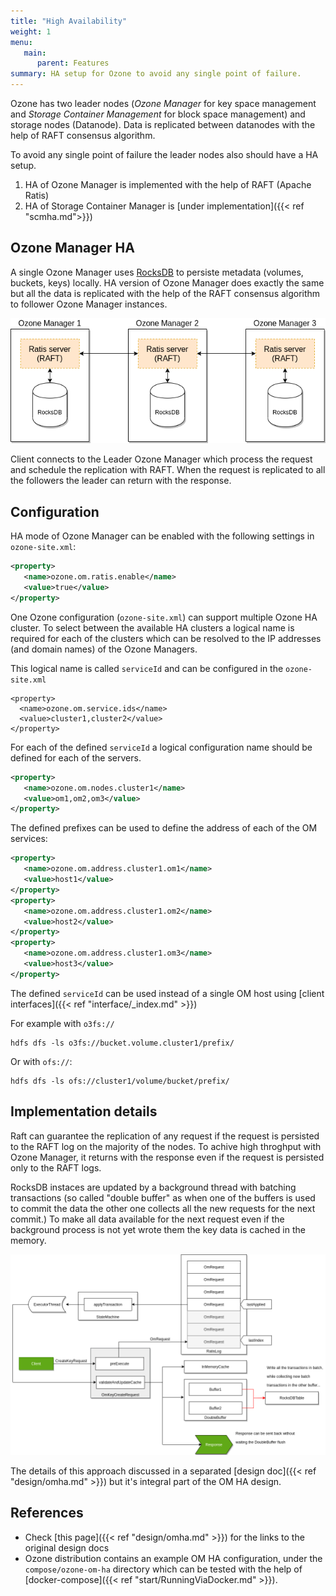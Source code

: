 ```yaml
---
title: "High Availability"
weight: 1
menu:
   main:
      parent: Features
summary: HA setup for Ozone to avoid any single point of failure.
---
```

<!---
  Licensed to the Apache Software Foundation (ASF) under one or more
  contributor license agreements.  See the NOTICE file distributed with
  this work for additional information regarding copyright ownership.
  The ASF licenses this file to You under the Apache License, Version 2.0
  (the "License"); you may not use this file except in compliance with
  the License.  You may obtain a copy of the License at

      http://www.apache.org/licenses/LICENSE-2.0

  Unless required by applicable law or agreed to in writing, software
  distributed under the License is distributed on an "AS IS" BASIS,
  WITHOUT WARRANTIES OR CONDITIONS OF ANY KIND, either express or implied.
  See the License for the specific language governing permissions and
  limitations under the License.
-->

Ozone has two leader nodes (*Ozone Manager* for key space management and *Storage Container Management* for block space management) and storage nodes (Datanode). Data is replicated between datanodes with the help of RAFT consensus algorithm.

To avoid any single point of failure the leader nodes also should have a HA setup.

 1. HA of Ozone Manager is implemented with the help of RAFT (Apache Ratis)
 2. HA of Storage Container Manager is [under implementation]({{< ref "scmha.md">}})

## Ozone Manager HA

A single Ozone Manager uses [RocksDB](https://github.com/facebook/rocksdb/) to persiste metadata (volumes, buckets, keys) locally. HA version of Ozone Manager does exactly the same but all the data is replicated with the help of the RAFT consensus algorithm to follower Ozone Manager instances.

![OM HA](HA-OM.png)

Client connects to the Leader Ozone Manager which process the request and schedule the replication with RAFT. When the request is replicated to all the followers the leader can return with the response.

## Configuration

HA mode of Ozone Manager can be enabled with the following settings in `ozone-site.xml`:

```XML
<property>
   <name>ozone.om.ratis.enable</name>
   <value>true</value>
</property>
```
One Ozone configuration (`ozone-site.xml`) can support multiple Ozone HA cluster. To select between the available HA clusters a logical name is required for each of the clusters which can be resolved to the IP addresses (and domain names) of the Ozone Managers.

This logical name is called `serviceId` and can be configured in the `ozone-site.xml`
 
 ```
<property>
   <name>ozone.om.service.ids</name>
   <value>cluster1,cluster2</value>
</property>
```

For each of the defined `serviceId` a logical configuration name should be defined for each of the servers.

```XML
<property>
   <name>ozone.om.nodes.cluster1</name>
   <value>om1,om2,om3</value>
</property>
```

The defined prefixes can be used to define the address of each of the OM services:

```XML
<property>
   <name>ozone.om.address.cluster1.om1</name>
   <value>host1</value>
</property>
<property>
   <name>ozone.om.address.cluster1.om2</name>
   <value>host2</value>
</property>
<property>
   <name>ozone.om.address.cluster1.om3</name>
   <value>host3</value>
</property>
```

The defined `serviceId` can be used instead of a single OM host using [client interfaces]({{< ref "interface/_index.md" >}})

For example with `o3fs://`

```shell
hdfs dfs -ls o3fs://bucket.volume.cluster1/prefix/
```

Or with `ofs://`:

```shell
hdfs dfs -ls ofs://cluster1/volume/bucket/prefix/
```

## Implementation details

Raft can guarantee the replication of any request if the request is persisted to the RAFT log on the majority of the nodes. To achive high throghput with Ozone Manager, it returns with the response even if the request is persisted only to the RAFT logs.

RocksDB instaces are updated by a background thread with batching transactions (so called "double buffer" as when one of the buffers is used to commit the data the other one collects all the new requests for the next commit.) To make all data available for the next request even if the background process is not yet wrote them the key data is cached in the memory.

![Double buffer](HA-OM-doublebuffer.png)

The details of this approach discussed in a separated [design doc]({{< ref "design/omha.md" >}}) but it's integral part of the OM HA design.

## References

 * Check [this page]({{< ref "design/omha.md" >}}) for the links to the original design docs
 * Ozone distribution contains an example OM HA configuration, under the `compose/ozone-om-ha` directory which can be tested with the help of [docker-compose]({{< ref "start/RunningViaDocker.md" >}}).